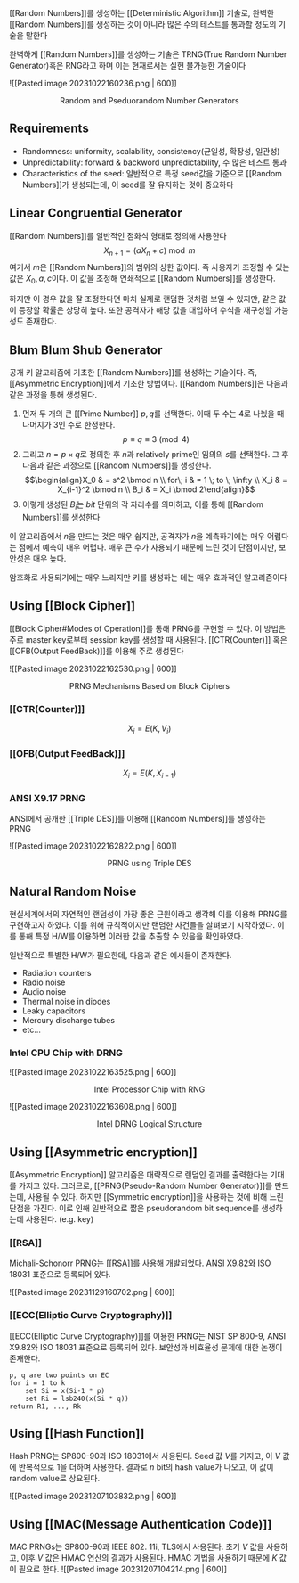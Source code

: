 [[Random Numbers]]를 생성하는 [[Deterministic Algorithm]] 기술로, 완벽한 [[Random Numbers]]를 생성하는 것이 아니라 많은 수의 테스트를 통과할 정도의 기술을 말한다

완벽하게 [[Random Numbers]]를 생성하는 기술은 TRNG(True Random Number Generator)혹은 RNG라고 하며 이는 현재로서는 실현 불가능한 기술이다

![[Pasted image 20231022160236.png | 600]]
<div align="center">Random and Pseduorandom Number Generators</div>

## Requirements
+ Randomness: uniformity, scalability, consistency(균일성, 확장성, 일관성)
+ Unpredictability: forward & backword unpredictability, 수 많은 테스트 통과
+ Characteristics of the seed: 일반적으로 특정 seed값을 기준으로 [[Random Numbers]]가 생성되는데, 이 seed를 잘 유지하는 것이 중요하다

## Linear Congruential Generator
[[Random Numbers]]를 일반적인 점화식 형태로 정의해 사용한다 $$X_{n+1} = (aX_n+c) \bmod m$$여기서 $m$은 [[Random Numbers]]의 범위의 상한 값이다. 즉 사용자가 조정할 수 있는 값은 $X_0, a, c$이다. 이 값을 조정해 연쇄적으로 [[Random Numbers]]를 생성한다.

하지만 이 경우 값을 잘 조정한다면 마치 실제로 랜덤한 것처럼 보일 수 있지만, 같은 값이 등장할 확률은 상당히 높다. 또한 공격자가 해당 값을 대입하며 수식을 재구성할 가능성도 존재한다.

## Blum Blum Shub Generator
공개 키 알고리즘에 기초한 [[Random Numbers]]를 생성하는 기술이다. 즉, [[Asymmetric Encryption]]에서 기초한 방법이다. [[Random Numbers]]은 다음과 같은 과정을 통해 생성된다. 
1. 먼저 두 개의 큰 [[Prime Number]] $p, q$를 선택한다. 이때 두 수는 4로 나눴을 때 나머지가 3인 수로 한정한다. $$p\equiv q\equiv 3\pmod 4$$
2. 그리고 $n=p\times q$로 정의한 후 $n$과 relatively prime인 임의의 $s$를 선택한다. 그 후 다음과 같은 과정으로 [[Random Numbers]]를 생성한다.$$\begin{align}X_0 & = s^2 \bmod n \\ for\; i & = 1 \; to \; \infty \\ X_i & = X_{i-1}^2 \bmod n \\ B_i & = X_i \bmod 2\end{align}$$
3. 이렇게 생성된 $B_i$는 $bit$ 단위의 각 자리수를 의미하고, 이를 통해 [[Random Numbers]]를 생성한다

이 알고리즘에서 $n$을 만드는 것은 매우 쉽지만, 공격자가 $n$을 예측하기에는 매우 어렵다는 점에서 예측이 매우 어렵다. 매우 큰 수가 사용되기 때문에 느린 것이 단점이지만, 보안성은 매우 높다. 

암호화로 사용되기에는 매우 느리지만 키를 생성하는 데는 매우 효과적인 알고리즘이다

## Using [[Block Cipher]]
[[Block Cipher#Modes of Operation]]를 통해 PRNG를 구현할 수 있다. 이 방법은 주로 master key로부터 session key를 생성할 때 사용된다. [[CTR(Counter)]] 혹은 [[OFB(Output FeedBack)]]를 이용해 주로 생성된다

![[Pasted image 20231022162530.png | 600]]
<div align="center">PRNG Mechanisms Based on Block Ciphers</div>

### [[CTR(Counter)]]
$$X_i = E(K, V_i)$$
### [[OFB(Output FeedBack)]]
$$X_i = E(K, X_{i-1})$$

### ANSI X9.17 PRNG
ANSI에서 공개한 [[Triple DES]]를 이용해 [[Random Numbers]]를 생성하는 PRNG

![[Pasted image 20231022162822.png | 600]]
<div align="center">PRNG using Triple DES</div>

## Natural Random Noise
현실세계에서의 자연적인 랜덤성이 가장 좋은 근원이라고 생각해 이를 이용해 PRNG를 구현하고자 하였다. 이를 위해 규칙적이지만 랜덤한 사건들을 살펴보기 시작하였다. 이를 통해 특정 H/W를 이용하면 이러한 값을 추출할 수 있음을 확인하였다.

일반적으로 특별한 H/W가 필요한데, 다음과 같은 예시들이 존재한다. 
+ Radiation counters
+ Radio noise
+ Audio noise
+ Thermal noise in diodes
+ Leaky capacitors
+ Mercury discharge tubes
+ etc...

### Intel CPU Chip with DRNG

![[Pasted image 20231022163525.png | 600]]
<div align="center">Intel Processor Chip with RNG</div>

![[Pasted image 20231022163608.png | 600]]
<div align="center">Intel DRNG Logical Structure</div>

## Using [[Asymmetric encryption]]
[[Asymmetric Encryption]] 알고리즘은 대략적으로 랜덤인 결과를 출력한다는 기대를 가지고 있다. 그러므로, [[PRNG(Pseudo-Random Number Generator)]]를 만드는데, 사용될 수 있다. 하지만 [[Symmetric encryption]]을 사용하는 것에 비해 느린 단점을 가진다. 이로 인해 일반적으로 짧은 pseudorandom bit sequence를 생성하는데 사용된다. (e.g. key)
### [[RSA]]
Michali-Schonorr PRNG는 [[RSA]]를 사용해 개발되었다. ANSI X9.82와 ISO 18031 표준으로 등록되어 있다. 

![[Pasted image 20231129160702.png | 600]]
### [[ECC(Elliptic Curve Cryptography)]]
[[ECC(Elliptic Curve Cryptography)]]를 이용한 PRNG는 NIST SP 800-9, ANSI X9.82와 ISO 18031 표준으로 등록되어 있다. 보안성과 비효율성 문제에 대한 논쟁이 존재한다.
```pseudo code
p, q are two points on EC
for i = 1 to k 
	set Si = x(Si-1 * p)
	set Ri = lsb240(x(Si * q))
return R1, ..., Rk
```

## Using [[Hash Function]]
Hash PRNG는 SP800-90과 ISO 18031에서 사용된다. Seed 값 $V$를 가지고, 이 $V$ 값에 반복적으로 1을 더하며 사용한다. 결과로 $n$ bit의 hash value가 나오고, 이 값이 random value로 상요된다. 

![[Pasted image 20231207103832.png | 600]]
## Using [[MAC(Message Authentication Code)]]
MAC PRNGs는 SP800-90과 IEEE 802. 11i, TLS에서 사용된다. 초기 $V$ 값을 사용하고, 이후 $V$ 값은 HMAC 연산의 결과가 사용된다. HMAC 기법을 사용하기 때문에 $K$ 값이 필요로 한다. 
![[Pasted image 20231207104214.png | 600]]
